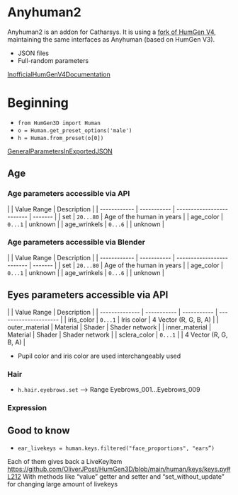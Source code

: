 # Anyhuman2

Anyhuman2 is an addon for Catharsys. It is using a [fork of HumGen V4](https://github.com/mnt1lr/HumGen3D/tree/testing), maintaining the same interfaces as Anyhuman (based on HumGen V3).

- JSON files
- Full-random parameters

[InofficialHumGenV4Documentation](#Inofficial-HumGen-V4-Documentation)

# Beginning

- `from HumGen3D import Human`
- `o = Human.get_preset_options('male')`
- `h = Human.from_preset(o[0])`

[GeneralParametersInExportedJSON](#General-parameters-in-exported-JSON)

## Age

### Age parameters accessible via API

|              | Value Range | Description               |
| ------------ | ----------- | ------------------------- | ------- |
| set          | `20...80`   | Age of the human in years |
| age_color    | `0...1`     | unknown                   |
| age_wrinkels | `0...6`     |                           | unknown |

### Age parameters accessible via Blender

|              | Value Range | Description               |
| ------------ | ----------- | ------------------------- | ------- |
| set          | `20...80`   | Age of the human in years |
| age_color    | `0...1`     | unknown                   |
| age_wrinkels | `0...6`     |                           | unknown |

## Eyes parameters accessible via API

|                | Value Range | Description |
| -------------- | ----------- | ----------- | --------------------- |
| iris_color     | `0...1`     | Iris color  | 4 Vector (R, G, B, A) |
| outer_material | Material    | Shader      | Shader network        |
| inner_material | Material    | Shader      | Shader network        |
| sclera_color   | `0...1`     |             | 4 Vector (R, G, B, A) |

- Pupil color and iris color are used interchangeably used

### Hair

- `h.hair.eyebrows.set` --> Range Eyebrows_001...Eyebrows_009

### Expression

## Good to know
- `ear_livekeys = human.keys.filtered("face_proportions", "ears”)`

Each of them gives back a LiveKeyItem https://github.com/OliverJPost/HumGen3D/blob/main/human/keys/keys.py#L212
With methods like “value” getter and setter and “set_without_update” for changing large amount of livekeys

